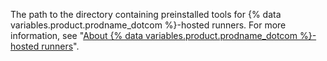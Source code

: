 The path to the directory containing preinstalled tools for {% data variables.product.prodname_dotcom %}-hosted runners. For more information, see "[About {% data variables.product.prodname_dotcom %}-hosted runners](/actions/reference/specifications-for-github-hosted-runners/#supported-software)".
